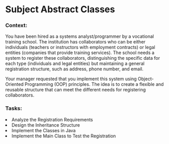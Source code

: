 # Subject Abstract Classes
 
<h3>Context:</h3>
You have been hired as a systems analyst/programmer by a vocational training school. The institution has collaborators who can be either individuals (teachers or instructors with employment contracts) or legal entities (companies that provide training services). The school needs a system to register these collaborators, distinguishing the specific data for each type (individuals and legal entities) but maintaining a general registration structure, such as address, phone number, and email.

Your manager requested that you implement this system using Object-Oriented Programming (OOP) principles. The idea is to create a flexible and reusable structure that can meet the different needs for registering collaborators.

<h3>Tasks:</h3>
<li>Analyze the Registration Requirements</li>
<li>Design the Inheritance Structure</li>
<li>Implement the Classes in Java</li>
<li>Implement the Main Class to Test the Registration</li>
